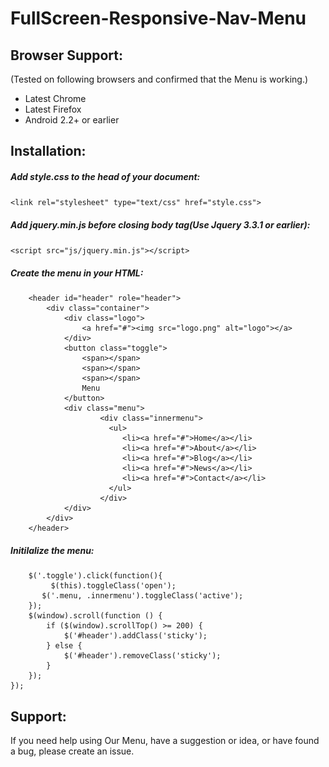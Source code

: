 # FullScreen-Responsive-Nav-Menu

## Browser Support:
(Tested on following browsers and confirmed that the Menu is working.)
* Latest Chrome
* Latest Firefox
* Android 2.2+ or earlier
## Installation:

##### Add style.css to the head of your document:
```<link rel="stylesheet" type="text/css" href="style.css"> ```

##### Add jquery.min.js before closing body tag(Use Jquery 3.3.1 or earlier):
```<script src="js/jquery.min.js"></script>```

##### Create the menu in your HTML:
```
	<header id="header" role="header">
		<div class="container">
			<div class="logo">
				<a href="#"><img src="logo.png" alt="logo"></a>
			</div>
			<button class="toggle">
				<span></span>
				<span></span>
				<span></span>
				Menu
			</button>
			<div class="menu">
			    	<div class="innermenu">
					  <ul>
					     <li><a href="#">Home</a></li>
					     <li><a href="#">About</a></li>
					     <li><a href="#">Blog</a></li>
					     <li><a href="#">News</a></li>
					     <li><a href="#">Contact</a></li>
					  </ul>
			    	</div>
			</div>
		</div>
	</header> 
```
##### Initilalize the menu:
```$(document).ready(function(){
    $('.toggle').click(function(){
    	 $(this).toggleClass('open');
       $('.menu, .innermenu').toggleClass('active');
    });
    $(window).scroll(function () {
        if ($(window).scrollTop() >= 200) {
            $('#header').addClass('sticky');
        } else {
            $('#header').removeClass('sticky');
        }
    });
});
```
## Support:
If you need help using Our Menu, have a suggestion or idea, or have found a bug, please create an issue.
